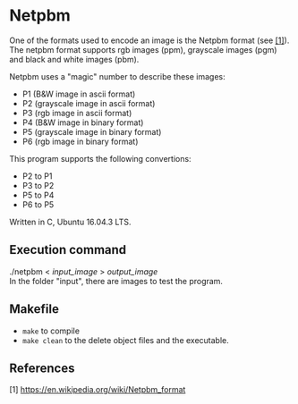 # Netpbm
One of the formats used to encode an image is the Netpbm format (see [[1]](https://en.wikipedia.org/wiki/Netpbm_format)). 
The netpbm format supports rgb images (ppm), grayscale images (pgm) and black and white images (pbm). 

Netpbm uses a "magic" number to describe these images:
* P1 (B&W image in ascii format)
* P2 (grayscale image in ascii format)
* P3 (rgb image in ascii format)
* P4 (B&W image in binary format)
* P5 (grayscale image in binary format)
* P6 (rgb image in binary format)

This program supports the following convertions:
- P2 to P1
- P3 to P2
- P5 to P4
- P6 to P5

Written in C, Ubuntu 16.04.3 LTS. 

## Execution command
./netpbm < *input_image* > *output_image*<br/>
In the folder "input", there are images to test the program.

## Makefile
- `make` to compile
- `make clean` to the delete object files and the executable.

## References <br/>
[1] https://en.wikipedia.org/wiki/Netpbm_format
